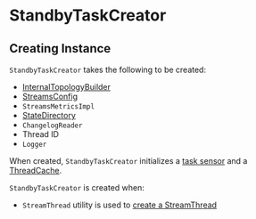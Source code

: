 # StandbyTaskCreator

## Creating Instance

`StandbyTaskCreator` takes the following to be created:

* <span id="builder"> [InternalTopologyBuilder](../InternalTopologyBuilder.md)
* <span id="config"> [StreamsConfig](../StreamsConfig.md)
* <span id="streamsMetrics"> `StreamsMetricsImpl`
* <span id="stateDirectory"> [StateDirectory](StateDirectory.md)
* <span id="storeChangelogReader"> `ChangelogReader`
* <span id="threadId"> Thread ID
* <span id="log"> `Logger`

When created, `StandbyTaskCreator` initializes a [task sensor](#createTaskSensor) and a [ThreadCache](#dummyCache).

`StandbyTaskCreator` is created when:

* `StreamThread` utility is used to [create a StreamThread](StreamThread.md#create)
